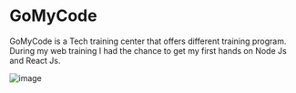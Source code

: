 # GoMyCode

GoMyCode is a Tech training center that offers different training program.
During my web training I had the chance to get my first hands on Node Js and React Js.


![image](https://github.com/wassimbentaleb/GoMyCode-projects/assets/80058340/7702bec7-1bba-4148-ae45-735109d510c7)
